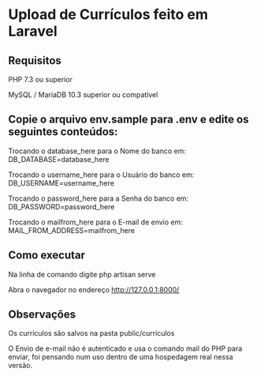 # Upload de Currículos feito em Laravel


## Requisitos

PHP 7.3 ou superior

MySQL / MariaDB 10.3 superior ou compatível

## Copie o arquivo env.sample para .env e edite os seguintes conteúdos:

Trocando o database_here para o Nome do banco em: DB_DATABASE=database_here

Trocando o username_here para o Usuário do banco em: DB_USERNAME=username_here

Trocando o password_here para a Senha do banco em: DB_PASSWORD=password_here

Trocando o mailfrom_here para o E-mail de envio em: MAIL_FROM_ADDRESS=mailfrom_here

## Como executar

Na linha de comando digite php artisan serve 

Abra o navegador no endereço http://127.0.0.1:8000/

## Observações

Os currículos são salvos na pasta public/curriculos

O Envio de e-mail não é autenticado e usa o comando mail do PHP para enviar, foi pensando num uso dentro de uma hospedagem real nessa versão.



